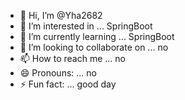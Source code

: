 - 👋 Hi, I’m @Yha2682
- 👀 I’m interested in ... SpringBoot
- 🌱 I’m currently learning ... SpringBoot
- 💞️ I’m looking to collaborate on ... no
- 📫 How to reach me ... no
- 😄 Pronouns: ... no
- ⚡ Fun fact: ... good day

<!---
Yha2682/Yha2682 is a ✨ special ✨ repository because its `README.md` (this file) appears on your GitHub profile.
You can click the Preview link to take a look at your changes.
--->
